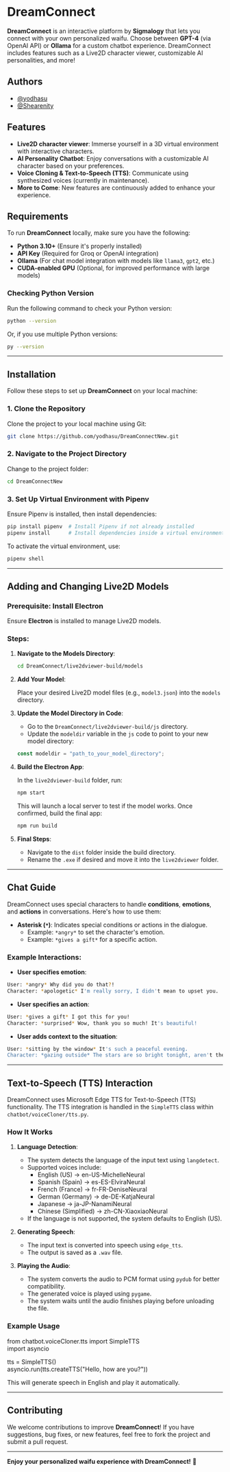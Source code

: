 
# DreamConnect

**DreamConnect** is an interactive platform by **Sigmalogy** that lets you connect with your own personalized waifu. Choose between **GPT-4** (via OpenAI API) or **Ollama** for a custom chatbot experience. DreamConnect includes features such as a Live2D character viewer, customizable AI personalities, and more!

## Authors

- [@yodhasu](https://github.com/yodhasu)
- [@Shearenity](https://github.com/Shearenity)

## Features

- **Live2D character viewer**: Immerse yourself in a 3D virtual environment with interactive characters.
- **AI Personality Chatbot**: Enjoy conversations with a customizable AI character based on your preferences.
- **Voice Cloning & Text-to-Speech (TTS)**: Communicate using synthesized voices (currently in maintenance).
- **More to Come**: New features are continuously added to enhance your experience.

## Requirements

To run **DreamConnect** locally, make sure you have the following:

- **Python 3.10+** (Ensure it's properly installed)
- **API Key** (Required for Groq or OpenAI integration)
- **Ollama** (For chat model integration with models like `llama3`, `gpt2`, etc.)
- **CUDA-enabled GPU** (Optional, for improved performance with large models)

### Checking Python Version

Run the following command to check your Python version:

```bash
python --version
```

Or, if you use multiple Python versions:

```bash
py --version
```
---

## Installation

Follow these steps to set up **DreamConnect** on your local machine:

### 1. Clone the Repository

Clone the project to your local machine using Git:

```bash
git clone https://github.com/yodhasu/DreamConnectNew.git
```

### 2. Navigate to the Project Directory

Change to the project folder:

```bash
cd DreamConnectNew
```

### 3. Set Up Virtual Environment with Pipenv

Ensure Pipenv is installed, then install dependencies:

```bash
pip install pipenv  # Install Pipenv if not already installed
pipenv install      # Install dependencies inside a virtual environment
```
To activate the virtual environment, use:

```bash
pipenv shell
```

---

## Adding and Changing Live2D Models

### Prerequisite: Install Electron

Ensure **Electron** is installed to manage Live2D models.

### Steps:

1. **Navigate to the Models Directory**:

   ```bash
   cd DreamConnect/live2dviewer-build/models
   ```

2. **Add Your Model**:

   Place your desired Live2D model files (e.g., `model3.json`) into the `models` directory.

3. **Update the Model Directory in Code**:

   - Go to the `DreamConnect/live2dviewer-build/js` directory.
   - Update the `modeldir` variable in the `js` code to point to your new model directory:

   ```javascript
   const modeldir = "path_to_your_model_directory";
   ```

4. **Build the Electron App**:

   In the `live2dviewer-build` folder, run:

   ```bash
   npm start
   ```

   This will launch a local server to test if the model works. Once confirmed, build the final app:

   ```bash
   npm run build
   ```

5. **Final Steps**:

   - Navigate to the `dist` folder inside the build directory.
   - Rename the `.exe` if desired and move it into the `live2dviewer` folder.

---

## Chat Guide

DreamConnect uses special characters to handle **conditions**, **emotions**, and **actions** in conversations. Here's how to use them:

- **Asterisk (`*`)**: Indicates special conditions or actions in the dialogue.
  - Example: `*angry*` to set the character's emotion.
  - Example: `*gives a gift*` for a specific action.

### Example Interactions:

- **User specifies emotion**:

```bash
User: *angry* Why did you do that?!
Character: *apologetic* I'm really sorry, I didn't mean to upset you.
```

- **User specifies an action**:

```bash
User: *gives a gift* I got this for you!
Character: *surprised* Wow, thank you so much! It's beautiful!
```

- **User adds context to the situation**:

```bash
User: *sitting by the window* It's such a peaceful evening.
Character: *gazing outside* The stars are so bright tonight, aren't they?
```

---

## Text-to-Speech (TTS) Interaction

DreamConnect uses Microsoft Edge TTS for Text-to-Speech (TTS) functionality. The TTS integration is handled in the `SimpleTTS` class within `chatbot/voiceCloner/tts.py`.  

### How It Works  

1. **Language Detection**:  
   - The system detects the language of the input text using `langdetect`.  
   - Supported voices include:  
     - English (US) → en-US-MichelleNeural  
     - Spanish (Spain) → es-ES-ElviraNeural  
     - French (France) → fr-FR-DeniseNeural  
     - German (Germany) → de-DE-KatjaNeural  
     - Japanese → ja-JP-NanamiNeural  
     - Chinese (Simplified) → zh-CN-XiaoxiaoNeural  
   - If the language is not supported, the system defaults to English (US).  

2. **Generating Speech**:  
   - The input text is converted into speech using `edge_tts`.  
   - The output is saved as a `.wav` file.  

3. **Playing the Audio**:  
   - The system converts the audio to PCM format using `pydub` for better compatibility.  
   - The generated voice is played using `pygame`.  
   - The system waits until the audio finishes playing before unloading the file.  

### Example Usage  

from chatbot.voiceCloner.tts import SimpleTTS  
import asyncio  

tts = SimpleTTS()  
asyncio.run(tts.createTTS("Hello, how are you?"))  

This will generate speech in English and play it automatically.

---

## Contributing

We welcome contributions to improve **DreamConnect**! If you have suggestions, bug fixes, or new features, feel free to fork the project and submit a pull request.

---

**Enjoy your personalized waifu experience with DreamConnect!** 🎉
